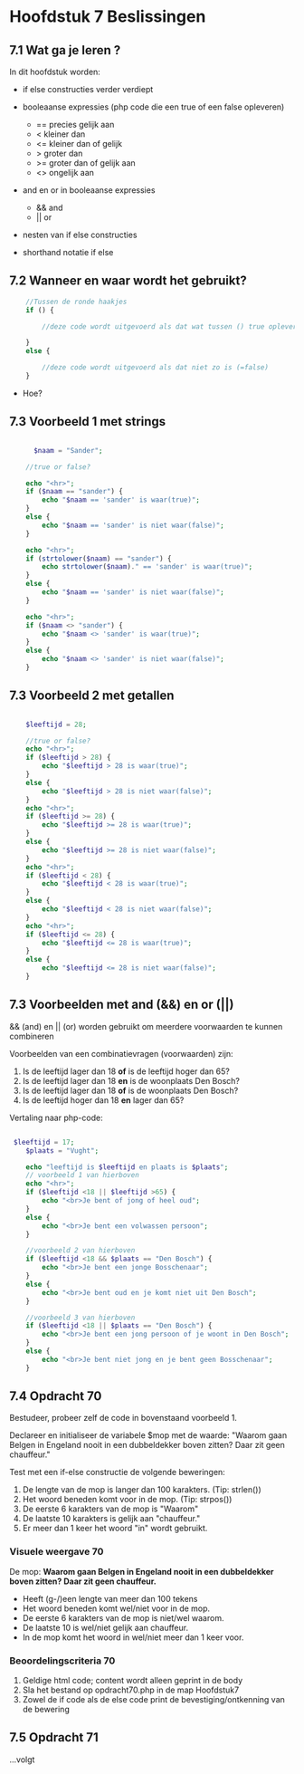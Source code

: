 # Hoofdstuk 7 Beslissingen

## 7.1 Wat ga je leren ?

In dit hoofdstuk worden: 
- if else constructies verder verdiept
- booleaanse expressies (php code die een true of een false opleveren)

    - ==  precies gelijk aan
    - <   kleiner dan
    - <=  kleiner dan of gelijk
    - &gt;   groter dan
    - &gt;=  groter dan of gelijk aan
    - <>  ongelijk aan

- and en or in booleaanse expressies

    - && and
    - || or

- nesten van if else constructies

- shorthand notatie if else


## 7.2 Wanneer en waar wordt het gebruikt?
~~~php
    //Tussen de ronde haakjes
    if () {

        //deze code wordt uitgevoerd als dat wat tussen () true oplevert

    }
    else {

        //deze code wordt uitgevoerd als dat niet zo is (=false)
    }
~~~
- Hoe?

## 7.3 Voorbeeld 1 met strings
~~~php

      $naam = "Sander";

    //true or false?

    echo "<hr>";    
    if ($naam == "sander") {
        echo "$naam == 'sander' is waar(true)";
    } 
    else {
        echo "$naam == 'sander' is niet waar(false)";        
    } 

    echo "<hr>";    
    if (strtolower($naam) == "sander") {
        echo strtolower($naam)." == 'sander' is waar(true)";
    } 
    else {
        echo "$naam == 'sander' is niet waar(false)";        
    } 

    echo "<hr>";    
    if ($naam <> "sander") {
        echo "$naam <> 'sander' is waar(true)";
    } 
    else {
        echo "$naam <> 'sander' is niet waar(false)";        
    } 

~~~

## 7.3 Voorbeeld 2 met getallen
~~~php

    $leeftijd = 28;

    //true or false?
    echo "<hr>";    
    if ($leeftijd > 28) {
        echo "$leeftijd > 28 is waar(true)";
    } 
    else {
        echo "$leeftijd > 28 is niet waar(false)";        
    } 
    echo "<hr>";    
    if ($leeftijd >= 28) {
        echo "$leeftijd >= 28 is waar(true)";
    } 
    else {
        echo "$leeftijd >= 28 is niet waar(false)";        
    } 
    echo "<hr>";    
    if ($leeftijd < 28) {
        echo "$leeftijd < 28 is waar(true)";
    } 
    else {
        echo "$leeftijd < 28 is niet waar(false)";        
    } 
    echo "<hr>";    
    if ($leeftijd <= 28) {
        echo "$leeftijd <= 28 is waar(true)";
    } 
    else {
        echo "$leeftijd <= 28 is niet waar(false)";        
    } 

~~~

## 7.3 Voorbeelden met and (&&) en or (||)

&& (and) en || (or) worden gebruikt om meerdere voorwaarden te kunnen combineren

Voorbeelden van een combinatievragen (voorwaarden) zijn:

1. Is de leeftijd lager dan 18 __of__ is de leeftijd hoger dan 65?
2. Is de leeftijd lager dan 18 __en__ is de woonplaats Den Bosch?
3. Is de leeftijd lager dan 18 __of__ is de woonplaats Den Bosch?
4. Is de leeftijd hoger dan 18 __en__ lager dan 65?

Vertaling naar php-code:
~~~php

 $leeftijd = 17;
    $plaats = "Vught";

    echo "leeftijd is $leeftijd en plaats is $plaats";
    // voorbeeld 1 van hierboven
    echo "<hr>";    
    if ($leeftijd <18 || $leeftijd >65) {
        echo "<br>Je bent of jong of heel oud";
    } 
    else {
        echo "<br>Je bent een volwassen persoon";        
    } 

    //voorbeeld 2 van hierboven
    if ($leeftijd <18 && $plaats == "Den Bosch") {
        echo "<br>Je bent een jonge Bosschenaar";
    } 
    else {
        echo "<br>Je bent oud en je komt niet uit Den Bosch";        
    } 

    //voorbeeld 3 van hierboven
    if ($leeftijd <18 || $plaats == "Den Bosch") {
        echo "<br>Je bent een jong persoon of je woont in Den Bosch";
    } 
    else {
        echo "<br>Je bent niet jong en je bent geen Bosschenaar";        
    }

~~~

## 7.4 Opdracht 70

Bestudeer, probeer zelf de code in bovenstaand voorbeeld 1.

Declareer en initialiseer de variabele $mop met de waarde: 
"Waarom gaan Belgen in Engeland nooit in een dubbeldekker boven zitten? Daar zit geen chauffeur."

Test met een if-else constructie de volgende beweringen:
1. De lengte van de mop is langer dan 100 karakters. (Tip: strlen()) 
2. Het woord beneden komt voor in de mop. (Tip: strpos())
3. De eerste 6 karakters van de mop is "Waarom"
4. De laatste 10 karakters is gelijk aan "chauffeur."
5. Er meer dan 1 keer het woord "in" wordt gebruikt.

### Visuele weergave 70

De mop:
__Waarom gaan Belgen in Engeland nooit in een dubbeldekker boven zitten? Daar zit geen chauffeur.__

- Heeft (g-/)een lengte van meer dan 100 tekens
- Het woord beneden komt wel/niet voor in de mop.
- De eerste 6 karakters van de mop is niet/wel waarom.
- De laatste 10 is wel/niet gelijk aan chauffeur.
- In de mop komt het woord in wel/niet meer dan 1 keer voor.

### Beoordelingscriteria 70
1. Geldige html code; content wordt alleen geprint in de body
2. Sla het bestand op opdracht70.php in de map Hoofdstuk7
3. Zowel de if code als de else code print de bevestiging/ontkenning van de bewering    

## 7.5 Opdracht 71
...volgt
